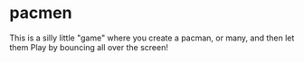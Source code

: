 # pacmen
This is a silly little "game" where you create a pacman, or many, and then let them Play by bouncing all over the screen!
